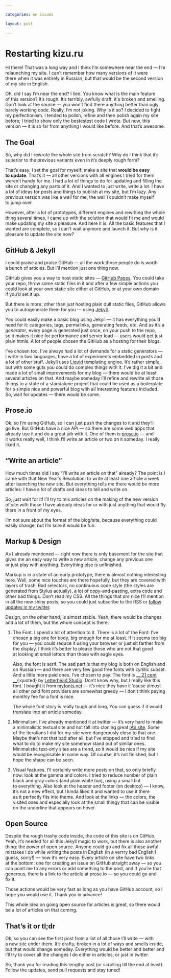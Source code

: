 ```yaml
---

categories: en issues

layout: post

---
```


# Restarting kizu.ru

Hi there! That was a long way and I think I’m somewhere near the end — I’m relaunching my site. I can’t remember how many versions of it were there when it was entirely in Russian, but that would be the second version of my site in English.

Oh, did I say I’m near the end? I lied. You know what is the main feature of this version? It’s rough. It’s terribly, awfully draft, it's broken and smelling. Don’t look at the source — you won’t find there anything better than ugly, barely working code. Really, I’m not joking. Why is it so? I decided to fight my perfectionism. I tended to polish, refine and then polish again my site before; I tried to show only the bestestest code I wrote. But now, this version — it is so far from anything I would like before. And that’s awesome.

## The Goal

So, why did I rewrote the whole site from scratch? Why do I think that it’s superior to the previous variants even in it’s deeply rough form?

That’s easy. I set the goal for myself: make a site that **would be easy to update**. That’s it — all other versions with all engines I tried for them weren’t handy for me. I had a lot of things to do for updating and filling the site or changing any parts of it. And I wanted to just write, write a lot. I have a lot of ideas for posts and things to publish at my site, but I’m lazy. Any previous version was like a wall for me, the wall I couldn’t make myself to jump over.

However, after a lot of prototypes, different engines and rewriting the whole thing several times, I came up with the solution that would fit me and would make updating my site a pleasure. And here it is. All the basic features that I wanted are complete, so I can't wait anymore and launch it. But why is it pleasure to update the site now?

## GitHub & Jekyll

I could praise and praise GitHub — all the work those people do is worth a bunch of articles. But I’ll mention just one thing now.

GitHub gives you a way to host static sites — [GitHub Pages](http://pages.github.com). You could take your repo, throw some static files in it and after a few simple actions you could look at your own static site either at GitHub, or at your own domain if you’d set it up.

But there is more: other than just hosting plain dull static files, GitHub allows you to autogenerate them for you — using [Jekyll](https://github.com/mojombo/jekyll#readme).

You could easily make a basic blog using Jekyll — it has everything you’d need for it: categories, tags, permalinks, generating feeds, etc. And as it’s a _generator_, every page is generated just once, on your push to the repo, so it makes it nice for performance and server load — users would get just plain htmls. A lot of people chosen the GitHub as a hosting for their blogs.

I’ve chosen too. I’ve always had a lot of demands for a static generators — I write in two languages, have a lot of experiments embedded in posts and a lot of other stuff. Jekyll uses [Liquid](http://liquidmarkup.org) templating engine. It’s rather simple, but with some guts you could do complex things with it. I’ve dig it a bit and made a lot of small improvements for my blog — there would be at least several articles on that. And maybe someday I’ll refine and rewrite all those things to a state of a standalone project that could be used as a boilerplate for a simple nice and powerful blog with all interesting features included. So, wait for updates — there would be some.

## Prose.io

Ok, so I’m using GitHub, so I can just push the changes to it and they’ll go live. But GitHub have a nice API — so there are some web apps that already use it and do a great job with it. One of them is [prose.io](http://prose.io) — and it works really well, I think I’ll write an article or two on it someday. I really liked it.

## “Write an article”

How much times did I say “I’ll write an article on that” already? The point is I came with that New Year’s Resolution: to write at least one article a week after launching the new site. But everything tells me there would be more articles: I have a lot of drafts and ideas to tell and write on.

So, just wait for it! I’ll try to mix articles on the making of the new version of site with those I have already ideas for or with just anything that would fly there in a front of my eyes.

I’m not sure about the format of the blog/site, because everything could easily change, but I’m sure it would be fun.

## Markup & Design

As I already mentioned — right now there is only basement for the site that gives me an easy way to write a new article, change any previous one or just play with anything. Everything else is unfinished.

Markup is in a state of an early prototype, there is almost nothing interesting here. Well, some nice touches are there hopefully, but they are covered with layers of trash. Bad selectors, no continuous code style (the styles are generated from Stylus actually), a lot of copy-and-pasting, extra code and other bad things. Don’t read my CSS. All the things that _are_ nice I’ll mention in all the new shiny posts, so you could just subscribe to the RSS or [follow updates in my twitter](@kizmarh).

Design, on the other hand, is almost stable. Yeah, there would be changes and a lot of them, but the whole concept is there.

1. The Font. I spend a lot of attention to it. There is a lot of the Font: I’ve chosen a big one for body, big enough for me at least. If it seems too big for you — you could reduce it using your browser or just sit farther from the display. I think it’s better to please those who are not that good at looking at small letters than those with eagle eyes.

    Also, the font is serif. The sad part is that my blog is both on English and on Russian — and there are very few good free fonts with cyrillic subset. And a little more paid ones. I’ve chosen to pay. The font is [__ 21 cent __](http://www.letterhead.ru/Fonts/21cent.html){:quoted} by [Letterhead Studio](http://www.letterhead.ru). Don’t know why, but I really like this font. I bought it from [myfonts.net](http://www.myfonts.com/fonts/letterheadrussia/21-cent/) — it’s nice they have it ’cause almost all other paid font providers are somewhat greedy — I don’t think paying monthly fee for a font is nice.

    The whole font story is really tough and long. You can guess if it would translate into an article someday.

2. Minimalism. I’ve already mentioned it at twitter — it’s very hard to make a minimalistic textual site and not fall into cloning great [iA’s site](http://informationarchitects.net). Some of the iterations I did for my site were dangerously close to that one. Maybe that’s not that bad after all, but I’ve stopped and tried to find what to do to make my site somehow stand out of similar ones. Minimalistic text-only sites are a trend, so it would be nice if my site would be recognisable in some way. Of course, it’s not finished, but I hope the shape can be seen.

3. Visual features. I’ll certainly write more posts on that, so only briefly now: look at the gamma and colors. I tried to reduce number of plain black and gray colors (and plain white too), using a small tint to everything. Also look at the header and footer (on desktop) — I know, it’s not a new effect, but I kinda liked it and wanted to use it there as it perfectly fits into theme. And look at the links — the colors, the visited ones and especially look at the small thingy that can be visible on the underline that appears on hover.

## Open Source

Despite the rough trashy code inside, the code of this site is on GitHub. Yeah, it’s needed for all this Jekyll magic to work, but there is also another thing: the power of open source. Anyone could go and fix all those awful mistakes I do while writing the posts in English (in a verrry bad English I guess, sorry!) — now it’s very easy. Every article on site have two links at the bottom: one for creating an issue on GitHub straight away — so you can point me to any errors or add something to the post, and if you’re that generous, there is a link to the article at prose.io — so you could go and fix it.

Those actions would be very fast as long as you have GitHub account, so I hope you would use it. Thank you in advance!

This whole idea on going open source for articles is great, so there would be a lot of articles on that coming.

## That’s it or tl;dr

Ok, so you can see the first post from a list of all those I’ll write — with a new site under them. It’s drafty, broken in a lot of ways and smells inside, but that would change someday. Everything would be better and better and I’ll try to cover all the changes I do either in articles, or just in twitter.

So, thank you for reading this lengthy post (or scrolling till the end at least). Follow the updates, send pull requests and stay tuned!
